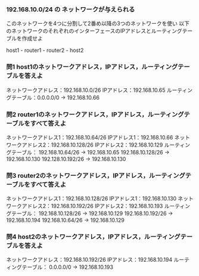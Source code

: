 ### 192.168.10.0/24 の ネットワークが与えられる
 このネットワークを4つに分割して2番め以降の3つのネットワークを使い
 以下のネットワークのそれぞれのインターフェースのIPアドレスとルーティングテーブルを作成せよ
 
 host1 - router1 - router2 - host2
 
### 問1 host1のネットワークアドレス，IPアドレス，ルーティングテーブルを答えよ
 ネットワークアドレス：192.168.10.0/26
 IPアドレス：192.168.10.65
 ルーティングテーブル：0.0.0.0/0 → 192.168.10.66
 
 ### 問2 router1のネットワークアドレス，IPアドレス，ルーティングテーブルをすべて答えよ
 ネットワークアドレス1：192.168.10.64/26
 IPアドレス1：192.168.10.66
 ネットワークアドレス2：192.168.10.128/26
 IPアドレス2：192.168.10.129
 ルーティングテーブル：
 192.168.10.64/26 → 192.168.10.65
 192.168.10.128/26 → 192.168.10.130
 192.128.10.192/26 → 192.168.10.130

 ### 問3 router2のネットワークアドレス，IPアドレス，ルーティングテーブルをすべて答えよ
 ネットワークアドレス1：192.168.10.128/26
 IPアドレス1：192.168.10.130
 ネットワークアドレス2：192.168.10.192/26
 IPアドレス2：192.168.10.193
 ルーティングテーブル：
 192.168.10.128/26 → 192.168.10.129
 192.168.10.192/26 → 192.168.10.194
 192.168.10.64/26  → 192.168.10.129
 
 ### 問4 host2のネットワークアドレス，IPアドレス，ルーティングテーブルを答えよ
 ネットワークアドレス：192.168.10.192/26
 IPアドレス：192.168.10.194
 ルーティングテーブル：
 0.0.0.0/0 → 192.168.10.193

